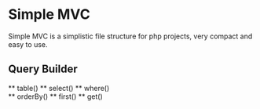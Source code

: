 # Simple MVC

Simple MVC is a simplistic file structure for php projects, very compact and easy to use.

## Query Builder
** table() 
** select()
** where()  
** orderBy()
** first()
** get()   
